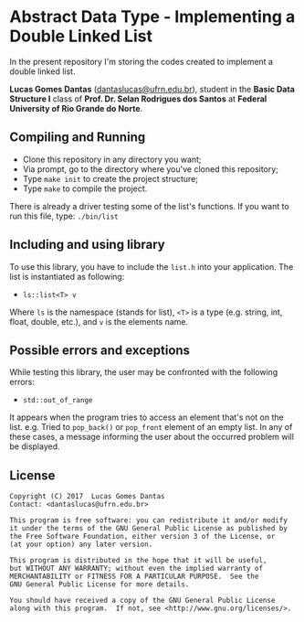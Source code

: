 # Abstract Data Type - Implementing a Double Linked List

In the present repository I'm storing the codes created to implement a double linked list.

<b>Lucas Gomes Dantas</b> (<dantaslucas@ufrn.edu.br>), student in the <b>Basic Data Structure I</b> class of <b>Prof. Dr. Selan
Rodrigues dos Santos</b> at <b>Federal University of Rio Grande do Norte</b>.

## Compiling and Running

* Clone this repository in any directory you want;
* Via prompt, go to the directory where you've cloned this repository;
* Type `make init` to create the project structure;
* Type `make` to compile the project.

There is already a driver testing some of the list's functions. If you want to run this file, type: <code>./bin/list</code>

## Including and using library

To use this library, you have to include the `list.h` into your application. The list is instantiated as following:

* `ls::list<T> v`

Where `ls` is the namespace (stands for list), `<T>` is a type (e.g. string, int, float, double, etc.),  and 
`v` is the elements name.

## Possible errors and exceptions

While testing this library, the user may be confronted with the following errors:

* `std::out_of_range`

It appears when the program tries to access an element that's not on the list. e.g. Tried to `pop_back()` or
`pop_front` element of an empty list. In any of these cases, a message informing the user about the occurred problem
will be displayed.

## License

    Copyright (C) 2017  Lucas Gomes Dantas
    Contact: <dantaslucas@ufrn.edu.br>
    
    This program is free software: you can redistribute it and/or modify
    it under the terms of the GNU General Public License as published by
    the Free Software Foundation, either version 3 of the License, or
    (at your option) any later version.

    This program is distributed in the hope that it will be useful,
    but WITHOUT ANY WARRANTY; without even the implied warranty of
    MERCHANTABILITY or FITNESS FOR A PARTICULAR PURPOSE.  See the
    GNU General Public License for more details.

    You should have received a copy of the GNU General Public License
    along with this program.  If not, see <http://www.gnu.org/licenses/>.
